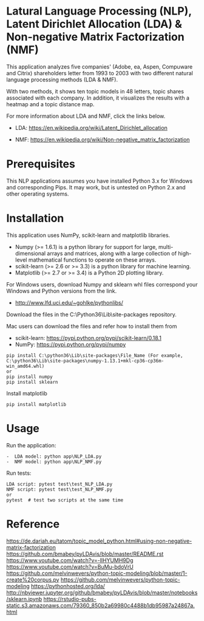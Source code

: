 # Latural Language Processing (NLP), Latent Dirichlet Allocation (LDA) & Non-negative Matrix Factorization (NMF)

This application analyzes five companies' (Adobe, ea, Aspen, Compuware and Citrix) shareholders letter from 1993 to 2003 with two different natural language processing methods (LDA & NMF).

With two methods, it shows ten topic models in 48 letters, topic shares associated with each company. In addition, it visualizes the results with a heatmap and a topic distance map. 

For more information about LDA and NMF, click the links below.

-  LDA: https://en.wikipedia.org/wiki/Latent_Dirichlet_allocation

-  NMF: https://en.wikipedia.org/wiki/Non-negative_matrix_factorization


# Prerequisites
This NLP applications assumes you have installed Python 3.x for Windows and corresponding Pips. It may work, but is untested on Python 2.x and other operating systems.

# Installation
This application uses NumPy, scikit-learn and matplotlib libraries.
-  Numpy (>= 1.6.1) is a python library for support for large, multi-dimensional arrays and matrices, along with a large collection of high-level mathematical functions to operate on these arrays.
-  scikit-learn (>= 2.6 or >= 3.3) is a python library for machine learning. 
-  Matplotlib (>= 2.7 or >= 3.4) is a Python 2D plotting library.

For Windows users, download Numpy and sklearn whl files correspond your Windows and Python versions from the link. 
-  http://www.lfd.uci.edu/~gohlke/pythonlibs/

Download the files in the C:\Python36\Lib\site-packages repository.


Mac users can download the files and refer how to install them from 
-  scikit-learn: https://pypi.python.org/pypi/scikit-learn/0.18.1
-  NumPy: https://pypi.python.org/pypi/numpy

```shell
pip install C:\python36\Lib\site-packages\File_Name (For example, C:\python36\Lib\site-packages\numpy-1.13.1+mkl-cp36-cp36m-win_amd64.whl)
or
pip install numpy
pip install sklearn
```

Install matplotlib
```shell
pip install matplotlib
```

# Usage
Run the application:
```shell
-  LDA model: python app\NLP_LDA.py
-  NMF model: python app\NLP_NMF.py
```

Run tests:
```shell
LDA script: pytest test\test_NLP_LDA.py
NMF script: pytest test\test_NLP_NMF.py
or
pytest  # test two scripts at the same time
```

# Reference
https://de.dariah.eu/tatom/topic_model_python.html#using-non-negative-matrix-factorization
https://github.com/bmabey/pyLDAvis/blob/master/README.rst
https://www.youtube.com/watch?v=-llHYUMH9Dg
https://www.youtube.com/watch?v=BuMu-bdoVrU
https://github.com/melvinwevers/python-topic-modeling/blob/master/1-create%20corpus.py
https://github.com/melvinwevers/python-topic-modeling
https://pythonhosted.org/lda/
http://nbviewer.jupyter.org/github/bmabey/pyLDAvis/blob/master/notebooks/sklearn.ipynb
https://rstudio-pubs-static.s3.amazonaws.com/79360_850b2a69980c4488b1db95987a24867a.html
